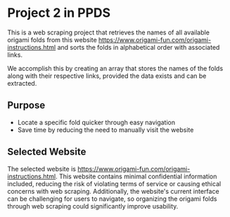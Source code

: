 # Project 2 in PPDS
This is a web scraping project that retrieves the names of all available origami folds from this website https://www.origami-fun.com/origami-instructions.html and sorts the folds in alphabetical order with associated links. 

We accomplish this by creating an array that stores the names of the folds along with their respective links, provided the data exists and can be extracted.

## Purpose
+ Locate a specific fold quicker through easy navigation
+ Save time by reducing the need to manually visit the website

## Selected Website
The selected website is https://www.origami-fun.com/origami-instructions.html. This website contains minimal confidential information included, reducing the risk of violating terms of service or causing ethical concerns with web scraping. Additionally, the website's current interface can be challenging for users to navigate, so organizing the origami folds through web scraping could significantly improve usability.
